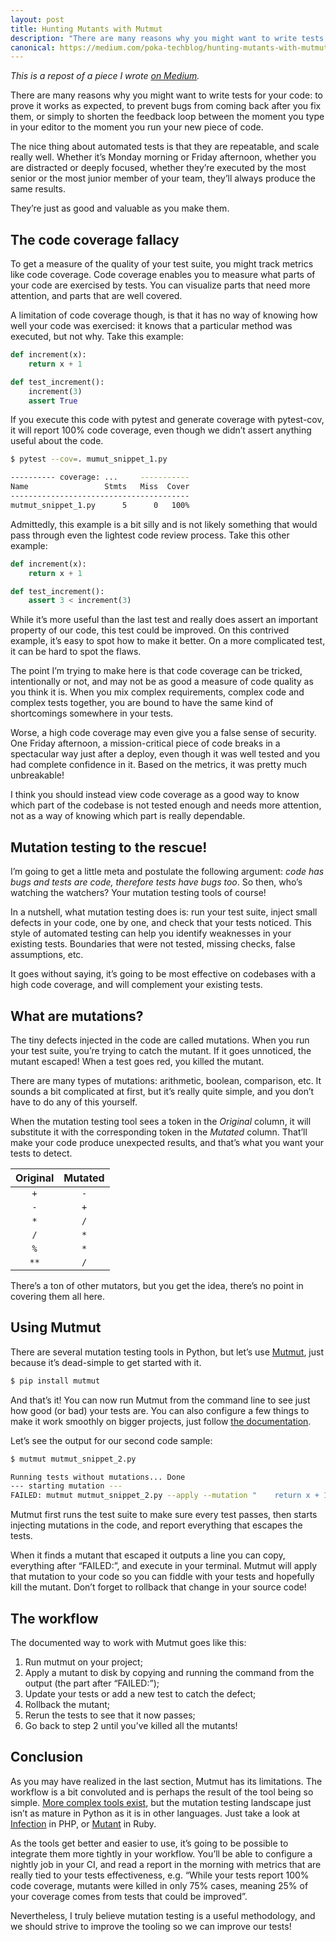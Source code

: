 ```yaml
---
layout: post
title: Hunting Mutants with Mutmut
description: "There are many reasons why you might want to write tests for your code: to prove it works as expected, to prevent bugs from coming back..."
canonical: https://medium.com/poka-techblog/hunting-mutants-with-mutmut-5f575b625598
---
```


_This is a repost of a piece I wrote [on Medium](https://medium.com/poka-techblog/hunting-mutants-with-mutmut-5f575b625598)._

There are many reasons why you might want to write tests for your code: to prove it works as expected, to prevent bugs from coming back after you fix them, or simply to shorten the feedback loop between the moment you type in your editor to the moment you run your new piece of code.

The nice thing about automated tests is that they are repeatable, and scale really well. Whether it’s Monday morning or Friday afternoon, whether you are distracted or deeply focused, whether they’re executed by the most senior or the most junior member of your team, they’ll always produce the same results.

They’re just as good and valuable as you make them.


## The code coverage fallacy

To get a measure of the quality of your test suite, you might track metrics like code coverage. Code coverage enables you to measure what parts of your code are exercised by tests. You can visualize parts that need more attention, and parts that are well covered.

A limitation of code coverage though, is that it has no way of knowing how well your code was exercised: it knows that a particular method was executed, but not why. Take this example:

```python
def increment(x):
    return x + 1

def test_increment():
    increment(3)
    assert True
```

If you execute this code with pytest and generate coverage with pytest-cov, it will report 100% code coverage, even though we didn’t assert anything useful about the code.

```bash
$ pytest --cov=. mumut_snippet_1.py

---------- coverage: ...     -----------
Name                 Stmts   Miss  Cover
----------------------------------------
mutmut_snippet_1.py      5      0   100%
```

Admittedly, this example is a bit silly and is not likely something that would pass through even the lightest code review process. Take this other example:

```python
def increment(x):
    return x + 1

def test_increment():
    assert 3 < increment(3)
```

While it’s more useful than the last test and really does assert an important property of our code, this test could be improved. On this contrived example, it’s easy to spot how to make it better. On a more complicated test, it can be hard to spot the flaws.

The point I’m trying to make here is that code coverage can be tricked, intentionally or not, and may not be as good a measure of code quality as you think it is. When you mix complex requirements, complex code and complex tests together, you are bound to have the same kind of shortcomings somewhere in your tests.

Worse, a high code coverage may even give you a false sense of security. One Friday afternoon, a mission-critical piece of code breaks in a spectacular way just after a deploy, even though it was well tested and you had complete confidence in it. Based on the metrics, it was pretty much unbreakable!

I think you should instead view code coverage as a good way to know which part of the codebase is not tested enough and needs more attention, not as a way of knowing which part is really dependable.


## Mutation testing to the rescue!

I’m going to get a little meta and postulate the following argument: _code has bugs and tests are code, therefore tests have bugs too_. So then, who’s watching the watchers? Your mutation testing tools of course!

In a nutshell, what mutation testing does is: run your test suite, inject small defects in your code, one by one, and check that your tests noticed. This style of automated testing can help you identify weaknesses in your existing tests. Boundaries that were not tested, missing checks, false assumptions, etc.

It goes without saying, it’s going to be most effective on codebases with a high code coverage, and will complement your existing tests.


## What are mutations?

The tiny defects injected in the code are called mutations. When you run your test suite, you’re trying to catch the mutant. If it goes unnoticed, the mutant escaped! When a test goes red, you killed the mutant.

There are many types of mutations: arithmetic, boolean, comparison, etc. It sounds a bit complicated at first, but it’s really quite simple, and you don’t have to do any of this yourself.

When the mutation testing tool sees a token in the _Original_ column, it will substitute it with the corresponding token in the _Mutated_ column. That’ll make your code produce unexpected results, and that’s what you want your tests to detect.

| Original | Mutated |
| :------: | :-----: |
| `+` | `-` |
| `-` | `+` |
| `*` | `/` |
| `/` | `*` |
| `%` | `*` |
| `**` | `/` |

There’s a ton of other mutators, but you get the idea, there’s no point in covering them all here.


## Using Mutmut

There are several mutation testing tools in Python, but let’s use [Mutmut](https://pypi.org/project/mutmut/), just because it’s dead-simple to get started with it.

```bash
$ pip install mutmut
```

And that’s it! You can now run Mutmut from the command line to see just how good (or bad) your tests are. You can also configure a few things to make it work smoothly on bigger projects, just follow [the documentation](https://mutmut.readthedocs.io/).

Let’s see the output for our second code sample:

```bash
$ mutmut mutmut_snippet_2.py

Running tests without mutations... Done
--- starting mutation ---
FAILED: mutmut mutmut_snippet_2.py --apply --mutation "    return x + 1⤑1"
```

Mutmut first runs the test suite to make sure every test passes, then starts injecting mutations in the code, and report everything that escapes the tests.

When it finds a mutant that escaped it outputs a line you can copy, everything after “FAILED:”, and execute in your terminal. Mutmut will apply that mutation to your code so you can fiddle with your tests and hopefully kill the mutant. Don’t forget to rollback that change in your source code!


## The workflow

The documented way to work with Mutmut goes like this:

1. Run mutmut on your project;
1. Apply a mutant to disk by copying and running the command from the output (the part after “FAILED:”);
1. Update your tests or add a new test to catch the defect;
1. Rollback the mutant;
1. Rerun the tests to see that it now passes;
1. Go back to step 2 until you’ve killed all the mutants!


## Conclusion

As you may have realized in the last section, Mutmut has its limitations. The workflow is a bit convoluted and is perhaps the result of the tool being so simple. [More complex tools exist](https://github.com/sixty-north/cosmic-ray), but the mutation testing landscape just isn’t as mature in Python as it is in other languages. Just take a look at [Infection](https://infection.github.io/guide/) in PHP, or [Mutant](https://github.com/mbj/mutant) in Ruby.

As the tools get better and easier to use, it’s going to be possible to integrate them more tightly in your workflow. You’ll be able to configure a nightly job in your CI, and read a report in the morning with metrics that are really tied to your tests effectiveness, e.g. “While your tests report 100% code coverage, mutants were killed in only 75% cases, meaning 25% of your coverage comes from tests that could be improved”.

Nevertheless, I truly believe mutation testing is a useful methodology, and we should strive to improve the tooling so we can improve our tests!
